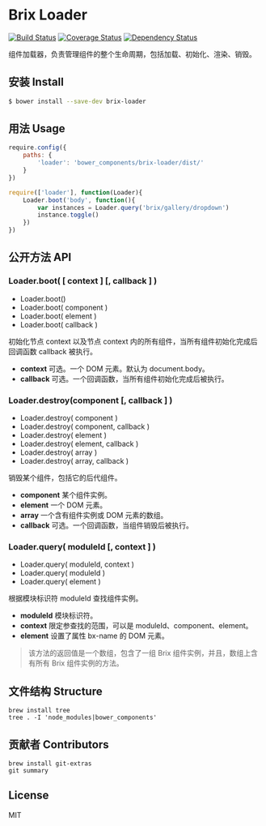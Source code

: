 Brix Loader
===========

[![Build Status](http://img.shields.io/travis/thx/brix-loader.svg?style=flat)](http://travis-ci.org/thx/brix-loader)
[![Coverage Status](https://img.shields.io/coveralls/thx/brix-loader.svg?style=flat)](https://coveralls.io/r/thx/brix-loader?branch=master)
[![Dependency Status](http://img.shields.io/gemnasium/thx/brix-loader.svg?style=flat)](https://gemnasium.com/thx/brix-loader)

<!-- [![Bower version](https://badge.fury.io/bo/brix-loader.svg)](http://badge.fury.io/bo/brix-loader) -->


组件加载器，负责管理组件的整个生命周期，包括加载、初始化、渲染、销毁。

## 安装 Install

```sh
$ bower install --save-dev brix-loader
```

## 用法 Usage


```js
require.config({
    paths: {
        'loader': 'bower_components/brix-loader/dist/'
    }
})

require(['loader'], function(Loader){
    Loader.boot('body', function(){
        var instances = Loader.query('brix/gallery/dropdown')
        instance.toggle()
    })
})
```

## 公开方法 API

### Loader.boot( [ context ] [, callback ] )

* Loader.boot()
* Loader.boot( component )
* Loader.boot( element )
* Loader.boot( callback )

初始化节点 context 以及节点 context 内的所有组件，当所有组件初始化完成后回调函数 callback 被执行。

* **context** 可选。一个 DOM 元素。默认为 document.body。
* **callback** 可选。一个回调函数，当所有组件初始化完成后被执行。

### Loader.destroy(component [, callback ] )

* Loader.destroy( component )
* Loader.destroy( component, callback )
* Loader.destroy( element )
* Loader.destroy( element, callback )
* Loader.destroy( array )
* Loader.destroy( array, callback )

销毁某个组件，包括它的后代组件。

* **component** 某个组件实例。
* **element** 一个 DOM 元素。
* **array** 一个含有组件实例或 DOM 元素的数组。
* **callback** 可选。一个回调函数，当组件销毁后被执行。

### Loader.query( moduleId [, context ] )

* Loader.query( moduleId, context )
* Loader.query( moduleId )
* Loader.query( element )

根据模块标识符 moduleId 查找组件实例。

* **moduleId** 模块标识符。
* **context** 限定参查找的范围，可以是 moduleId、component、element。
* **element** 设置了属性 bx-name 的 DOM 元素。

> 该方法的返回值是一个数组，包含了一组 Brix 组件实例，并且，数组上含有所有 Brix 组件实例的方法。

## 文件结构 Structure

```shell
brew install tree
tree . -I 'node_modules|bower_components'
```

## 贡献者 Contributors

```shell
brew install git-extras
git summary
```

## License

MIT

<!-- 
https://github.com/totorojs/totoro

https://github.com/pahen/madge
    sudo npm -g install madge
    sudo brew install graphviz
    madge --format amd ./src/
    madge --format amd --image ./doc/dependencies.png ./src/
        blue = has dependencies
        green = has no dependencies
        red = has circular dependencies

.editorconfig
    https://github.com/search?o=desc&q=gulp+boilerplate&ref=searchresults&s=stars&type=Repositories&utf8=%E2%9C%93
    https://github.com/sindresorhus/gulp-plugin-boilerplate/

r.js
    sudo npm install -g requirejs
    r.js -o build.js
    https://github.com/jrburke/r.js/blob/master/build/example.build.js
 
 -->